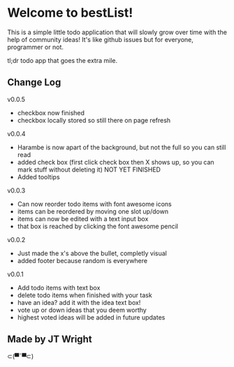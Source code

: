 Welcome to bestList!
============================

This is a simple little todo application that will slowly grow over time with the help of community ideas! It's like github issues but for everyone, programmer or not.

tl;dr todo app that goes the extra mile.


Change Log
------------
v0.0.5
+ checkbox now finished
+ checkbox locally stored so still there on page refresh

v0.0.4
+ Harambe is now apart of the background, but not the full so you can still read
+ added check box (first click check box then X shows up, so you can mark stuff without deleting it) NOT YET FINISHED
+ Added tooltips

v0.0.3
+ Can now reorder todo items with font awesome icons
+ items can be reordered by moving one slot up/down
+ items can now be edited with a text input box
+ that box is reached by clicking the font awesome pencil

v0.0.2
+ Just made the x's above the bullet, completly visual
+ added footer because random is everywhere

v0.0.1
+ Add todo items with text box
+ delete todo items when finished with your task
+ have an idea? add it with the idea text box!
+ vote up or down ideas that you deem worthy
+ highest voted ideas will be added in future updates

Made by JT Wright
-----------------

⊂(▀¯▀⊂)
